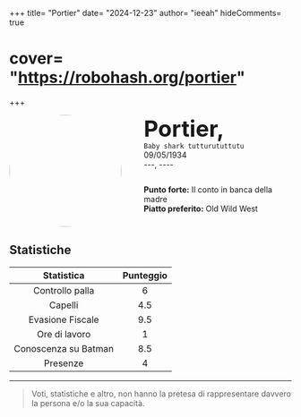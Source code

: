+++
title= "Portier"
date= "2024-12-23"
author= "ieeah"
hideComments= true
# cover= "https://robohash.org/portier"
+++

<div class="player-header" style="display: flex;">
  <div class="player-avatar" style="margin-inline-end: 40px;">
    <img src="https://robohash.org/portier" width="200px" height="200px" style="border-radius: 50%; aspect-ratio: 1; border: 15px solid #var(--accent); object-fit: contain; object-position: center;" />
  </div>
  <div class="player-info">
    <p class="player-name" style="margin-block: 0; font-size: 2.5rem; font-weight: bold; display: inline-block;" id="player-name">Portier,</p>
    <code style="display: inline-block;">Baby shark tutturututtutu</code>
    <p class="player-age" style="margin-block: 0;">09/05/1934</p>
    <p class="player-office" style="margin-block: 0;">---, ----</p>
    <div class="player-specials" style="margin-block: 1.75rem 0;">
      <p class="player-office" style="margin-block: 0;">
        <span style="font-weight: bold">Punto forte:</span>
        <span style="">Il conto in banca della madre</span>
      </p>
      <p class="player-office" style="margin-block: 0;">
        <span style="font-weight: bold">Piatto preferito:</span>
        <span style="">Old Wild West</span>
      </p>
    </div>
  </div>
</div>

## Statistiche

|      Statistica      | Punteggio |
|:--------------------:|:---------:|
|   Controllo palla    |     6     |
|       Capelli        |    4.5    |
|   Evasione Fiscale   |    9.5    |
|    Ore di lavoro     |     1     |
| Conoscenza su Batman |    8.5    |
|       Presenze       |     4     |

---

> Voti, statistiche e altro, non hanno la pretesa di rappresentare davvero la persona e/o la sua capacità.
